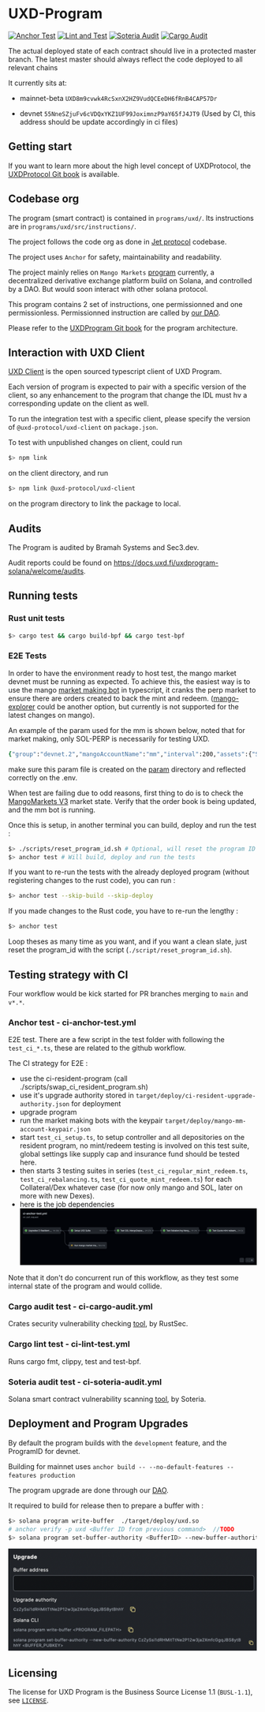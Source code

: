 # UXD-Program

[![Anchor Test](https://github.com/UXDProtocol/uxd-program/actions/workflows/ci-anchor-test.yml/badge.svg?branch=main)](https://github.com/UXDProtocol/uxd-program/actions/workflows/ci-anchor-test.yml)
[![Lint and Test](https://github.com/UXDProtocol/uxd-program/actions/workflows/ci-cargo-lint-test.yml/badge.svg?branch=main)](https://github.com/UXDProtocol/uxd-program/actions/workflows/ci-cargo-lint-test.yml)
[![Soteria Audit](https://github.com/UXDProtocol/uxd-program/actions/workflows/ci-soteria-audit.yml/badge.svg)](https://github.com/UXDProtocol/uxd-program/actions/workflows/ci-soteria-audit.yml)
[![Cargo Audit](https://github.com/UXDProtocol/uxd-program/actions/workflows/ci-cargo-audit.yml/badge.svg?branch=main)](https://github.com/UXDProtocol/uxd-program/actions/workflows/ci-cargo-audit.yml)

The actual deployed state of each contract should live in a protected master branch. The latest master should always reflect the code deployed to all relevant chains

It currently sits at:

<!-- ### Solana -->

- mainnet-beta `UXD8m9cvwk4RcSxnX2HZ9VudQCEeDH6fRnB4CAP57Dr`

- devnet `55NneSZjuFv6cVDQxYKZ1UF99JoximnzP9aY65fJ4JT9` (Used by CI, this address should be update accordingly in ci files)

## Getting start

If you want to learn more about the high level concept of UXDProtocol, the [UXDProtocol Git book](https://docs.uxd.fi/uxdprotocol/) is available.

## Codebase org

The program (smart contract) is contained in `programs/uxd/`.
Its instructions are in `programs/uxd/src/instructions/`.

The project follows the code org as done in [Jet protocol](https://github.com/jet-lab/jet-v1) codebase.

The project uses `Anchor` for safety, maintainability and readability.

The project mainly relies on `Mango Markets` [program](https://github.com/blockworks-foundation/mango-v3) currently, a decentralized derivative exchange platform build on Solana, and controlled by a DAO. But would soon interact with other solana protocol.

This program contains 2 set of instructions, one permissionned and one permissionless. Permissionned instruction are called by [our DAO](https://governance.uxd.fi/dao/UXP).

Please refer to the [UXDProgram Git book](https://docs.uxd.fi/uxdprogram-solana/welcome/purpose-and-philosophy) for the program architecture.

## Interaction with UXD Client

[UXD Client](https://github.com/UXDProtocol/uxd-client) is the open sourced typescript client of UXD Program.

Each version of program is expected to pair with a specific version of the client, so any enhancement to the program that change the IDL must hv a corresponding update on the client as well.

To run the integration test with a specific client, please specify the version of `@uxd-protocol/uxd-client` on `package.json`.

To test with unpublished changes on client, could run

```Zsh
$> npm link
```

on the client directory, and run

```Zsh
$> npm link @uxd-protocol/uxd-client
```

on the program directory to link the package to local.

## Audits

The Program is audited by Bramah Systems and Sec3.dev.

Audit reports could be found on https://docs.uxd.fi/uxdprogram-solana/welcome/audits.

## Running tests

### Rust unit tests

```Zsh
$> cargo test && cargo build-bpf && cargo test-bpf
```

### E2E Tests

In order to have the environment ready to host test, the mango market devnet must be running as expected.
To achieve this, the easiest way is to use the mango [market making bot](https://github.com/blockworks-foundation/market-maker-ts) in typescript, it cranks the perp market to ensure there are orders created to back the mint and redeem. ([mango-explorer](https://github.com/blockworks-foundation/mango-explorer/blob/main/docs/MarketmakingQuickstart.md) could be another option, but currently is not supported for the latest changes on mango).

An example of the param used for the mm is shown below, noted that for market making, only SOL-PERP is necessarily for testing UXD.

```Zsh
{"group":"devnet.2","mangoAccountName":"mm","interval":200,"assets":{"SOL":{"perp":{"sizePerc":0.8,"leanCoeff":0,"bias":0,"requoteThresh":0,"takeSpammers":true,"spammerCharge":2}}}}
```

make sure this param file is created on the [param](https://github.com/blockworks-foundation/market-maker-ts/tree/main/params) directory and reflected correctly on the .env.

When test are failing due to odd reasons, first thing to do is to check the [MangoMarkets V3](https://devnet.mango.markets/?name=SOL-PERP) market state. Verify that the order book is being updated, and the mm bot is running.

Once this is setup, in another terminal you can build, deploy and run the test :

```Zsh
$> ./scripts/reset_program_id.sh # Optional, will reset the program ID in all files where it's needed to start with a clean slate
$> anchor test # Will build, deploy and run the tests
```

If you want to re-run the tests with the already deployed program (without registering changes to the rust code), you can run :

```Zsh
$> anchor test --skip-build --skip-deploy
```

If you made changes to the Rust code, you have to re-run the lengthy :

```Zsh
$> anchor test
```

Loop theses as many time as you want, and if you want a clean slate, just reset the program_id with the script (`./script/reset_program_id.sh`).

## Testing strategy with CI

Four workflow would be kick started for PR branches merging to `main` and `v*.*`.

### Anchor test - ci-anchor-test.yml

E2E test.
There are a few script in the test folder with following the `test_ci_*.ts`, these are related to the github workflow.

The CI strategy for E2E :

- use the ci-resident-program (call ./scripts/swap_ci_resident_program.sh)
- use it's upgrade authority stored in `target/deploy/ci-resident-upgrade-authority.json` for deployment
- upgrade program
- run the market making bots with the keypair `target/deploy/mango-mm-account-keypair.json`
- start `test_ci_setup.ts`, to setup controller and all depositories on the resident program, no mint/redeem testing is involved on this test suite, global settings like supply cap and insurance fund should be tested here.
- then starts 3 testing suites in series (`test_ci_regular_mint_redeem.ts`, `test_ci_rebalancing.ts`, `test_ci_quote_mint_redeem.ts`) for each Collateral/Dex whatever case (for now only mango and SOL, later on more with new Dexes).
- here is the job dependencies
  ![ci anchor test flow](ci_workflow.png)

Note that it don't do concurrent run of this workflow, as they test some internal state of the program and would collide.

### Cargo audit test - ci-cargo-audit.yml

Crates security vulnerability checking [tool](https://github.com/RustSec/rustsec/tree/main/cargo-audit), by RustSec.

### Cargo lint test - ci-lint-test.yml

Runs cargo fmt, clippy, test and test-bpf.

### Soteria audit test - ci-soteria-audit.yml

Solana smart contract vulnerability scanning [tool](https://github.com/silas-x/soteria-action), by Soteria.

## Deployment and Program Upgrades

By default the program builds with the `development` feature, and the ProgramID for devnet.

Building for mainnet uses `anchor build -- --no-default-features --features production`

The program upgrade are done through our [DAO](https://governance.uxd.fi/dao/UXP).

It required to build for release then to prepare a buffer with :

```Zsh
$> solana program write-buffer  ./target/deploy/uxd.so
# anchor verify -p uxd <Buffer ID from previous command>  //TODO
$> solana program set-buffer-authority <BufferID> --new-buffer-authority CzZySsi1dRHMitTtNe2P12w3ja2XmfcGgqJBS8ytBhhY
```

![Governance upgrade](dao_program_upgrade.png)

## Licensing

The license for UXD Program is the Business Source License 1.1 (`BUSL-1.1`), see [`LICENSE`](./LICENSE).

